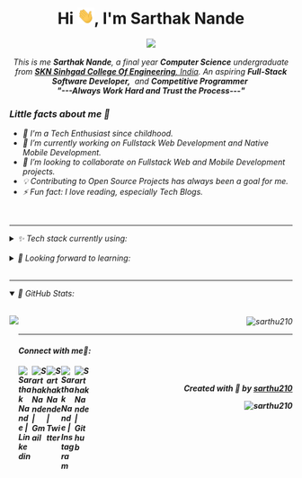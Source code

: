 <h1 align="center">Hi <img src="https://raw.githubusercontent.com/ABSphreak/ABSphreak/master/gifs/Hi.gif" width="30px">, I'm Sarthak Nande</h1>
<p align="center">
  <a href="https://github.com/sarthu210/readme-typing-svg"><img src="https://readme-typing-svg.herokuapp.com?lines=Computer+Science+Undergraduate;Full+Stack+Software+Developer;AI+Text+Summarizer+App+Developer;Aspiring+Learner&center=true&width=500&height=50"></a>
</p>

<p align="center">
  <em>
    This is me <b>Sarthak Nande</b>, a final year <b>Computer Science</b> undergraduate from <a href="https://www.skncoe.ac.in/"> <b>SKN Sinhgad College Of Engineering</b>, India</a>.
    An aspiring <b>Full-Stack Software Developer,</b>&nbsp; and <b>Competitive Programmer</b>&nbsp;
  <br>
  <b><i>"---Always Work Hard and Trust the Process---"</i></b>
</p>

<h3>Little facts about me 🧑</h3>

- 🧞 I'm a Tech Enthusiast since childhood.
- 🔭 I’m currently working on Fullstack Web Development and Native Mobile Development.
- 👯 I’m looking to collaborate on Fullstack Web and Mobile Development projects.
- 💡 Contributing to Open Source Projects has always been a goal for me.
- ⚡ Fun fact: I love reading, especially Tech Blogs.
<br>

---

<details>
<summary>
  ✨ Tech stack currently using:
</summary>
   <br>
<code><a href="https://www.oracle.com/java/" target="_blank"><img height="30" src="https://www.vectorlogo.zone/logos/java/java-icon.svg"></a></code>
<code><a href="https://www.javascript.com/" target="_blank"><img height="30" src="https://raw.githubusercontent.com/devicons/devicon/master/icons/javascript/javascript-plain.svg"></a></code>
<code><a href="https://reactjs.org/" target="_blank"><img height="30" src="https://www.vectorlogo.zone/logos/reactjs/reactjs-icon.svg"></a></code>
<code><a href="https://nextjs.org/" target="_blank"><img height="30" src="https://upload.wikimedia.org/wikipedia/commons/thumb/1/10/Cib-next-js_%28CoreUI_Icons_v1.0.0%29.svg/120px-Cib-next-js_%28CoreUI_Icons_v1.0.0%29.svg.png"></a></code>
<code><a href="https://www.w3schools.com/html/" target="_blank"><img height="30" src="https://www.vectorlogo.zone/logos/w3_html5/w3_html5-icon.svg"></a></code>
<code><a href="https://www.w3schools.com/css/" target="_blank"><img height="30" src="https://raw.githubusercontent.com/devicons/devicon/master/icons/css3/css3-original.svg"></a></code>
<code><a href="https://id.heroku.com/login" target="_blank"><img src="https://www.vectorlogo.zone/logos/heroku/heroku-icon.svg" alt="heroku"  height="30"></a></code>
<code><a href="https://redux.js.org" target="_blank"> <img src="https://raw.githubusercontent.com/devicons/devicon/master/icons/redux/redux-original.svg" alt="redux" height="30"></a></code>
 <code> <a href="https://tailwindcss.com/" target="_blank"> <img src="https://www.vectorlogo.zone/logos/tailwindcss/tailwindcss-icon.svg" alt="tailwind" height="30"/> </a> </code>
<code><a href="https://nodejs.org/en/" target="_blank"><img height="30" src="https://www.vectorlogo.zone/logos/nodejs/nodejs-icon.svg"></a></code>
<code><a href="https://git-scm.com/" target="_blank"><img height="30" src="https://www.vectorlogo.zone/logos/git-scm/git-scm-icon.svg"></a></code>
<code><a href="https://www.json.org/" target="_blank"><img height="30" src="https://www.vectorlogo.zone/logos/json/json-icon.svg"></a></code>
<code><a href="https://colab.research.google.com/" target="_blank"><img height="30" src="https://colab.research.google.com/img/colab_favicon_256px.png"></a></code>
<code><a href="https://www.python.org/" target="_blank"><img height="30" src="https://www.vectorlogo.zone/logos/python/python-icon.svg"></a></code>
  
</details>
<br>

<details>
<summary>
  🌱 Looking forward to learning:
</summary>
   <br>
<code><a href="https://cloud.google.com/" target="_blank"><img height="30" src="https://www.vectorlogo.zone/logos/google_cloud/google_cloud-icon.svg"></a></code>
<code><a href="https://analytics.google.com/" target="_blank"><img height="30" src="https://www.vectorlogo.zone/logos/google_analytics/google_analytics-icon.svg"></a></code>
<code><a href="https://www.tensorflow.org/" target="_blank"><img height="30" src="https://www.vectorlogo.zone/logos/tensorflow/tensorflow-icon.svg"></a></code>
<code><a href="https://azure.microsoft.com/en-us/" target="_blank"><img height="30" src="https://www.vectorlogo.zone/logos/microsoft_azure/microsoft_azure-icon.svg"></a></code>
<code><a href="https://opencv.org/" target="_blank"><img height="30" src="https://www.vectorlogo.zone/logos/opencv/opencv-icon.svg"></a></code>
<code><a href="https://aws.amazon.com/" target="_blank"><img height="30" src="https://www.vectorlogo.zone/logos/amazon_aws/amazon_aws-icon.svg"></a></code>
</details>
<br>

---

<details open="">
<summary>
 📔 GitHub Stats:
</summary>
<br>
<p align="center">
  <a href="https://github.com/sarthu210">
    <img align="left" height="210px" src="https://github-readme-stats.vercel.app/api/top-langs/?username=sarthu210&text_color=FFFFFF&bg_color=000000&title_color=94b4a4&langs_count=15&layout=compact&hide_border=true" />
  </a>
</p>
  <p align="right"><img align="center" src="https://github-readme-streak-stats.herokuapp.com/?user=sarthu210&text_color=FFFFFF&bg_color=000000&title_color=94b4a4&langs_count=15&layout=compact&hide_border=true" alt="sarthu210" /></p>
</details>

---

<h4> Connect with me🤝: <h4>
  </hr>
  <a href="https://www.linkedin.com/in/sarthak-nande">
   <img align="left" alt="Sarthak Nande | Linkedin" width="24px" src="https://www.vectorlogo.zone/logos/linkedin/linkedin-icon.svg" />
  </a>
  <a href="mailto:sarthaknande19@gmail.com">
    <img align="left" alt="Sarthak Nande | Gmail" width="26px" src="https://www.vectorlogo.zone/logos/gmail/gmail-icon.svg" />
  </a>
  <a href="https://twitter.com/Ratheshan_03">
    <img align="left" alt="Sarthak Nande| Twitter" width="26px" src="https://www.vectorlogo.zone/logos/twitter/twitter-official.svg" />
  </a>
  <a href="https://www.instagram.com/sarthak.nande">
    <img align="left" alt="Sarthak Nande | Instagram" width="24px" src="https://www.vectorlogo.zone/logos/instagram/instagram-icon.svg" />
  </a>
   <a href="https://github.com/sarthu210">
    <img align="left" alt="Sarthak Nande| Github" width="26px" src="https://www.vectorlogo.zone/logos/github/github-tile.svg" />
  </a>
  <br>
  
<p align="right" > Created with 🖤 by <a href="https://github.com/sarthu210">sarthu210</a></p>
<p align="right" > <img src="https://komarev.com/ghpvc/?username=sarthu210&label=Profile%20views&color=0e75b6&style=flat" alt="sarthu210" /> </p>
